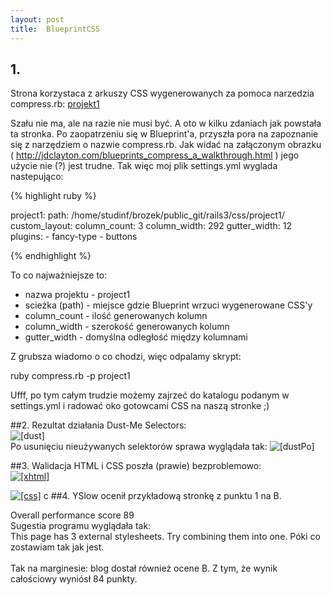 ```yaml
---
layout: post
title:  BlueprintCSS
---
```

## 1.
Strona korzystaca z arkuszy CSS wygenerowanych za pomoca narzedzia compress.rb: 
<a href="/~brozek/rails3/project1.html">projekt1</a>


Szału nie ma, ale na razie nie musi być. A oto w kilku zdaniach jak powstała ta stronka.
Po zaopatrzeniu się w Blueprint'a, przyszła pora na zapoznanie się z narzędziem o nazwie compress.rb.
Jak widać na załączonym obrazku <br/> 
( <a href="http://jdclayton.com/blueprints_compress_a_walkthrough.html">http://jdclayton.com/blueprints_compress_a_walkthrough.html</a> ) jego użycie nie (?) jest trudne. Tak więc moj plik settings.yml wyglada nastepująco:

{% highlight ruby %}


project1:
  path: /home/studinf/brozek/public_git/rails3/css/project1/
  custom_layout: 
    column_count: 3
    column_width: 292
    gutter_width: 12
  plugins:
    - fancy-type
    - buttons

{% endhighlight %}

To co najważniejsze to: 
<object>
<ul>
<li>nazwa projektu - project1</li>
<li>scieżka (path) - miejsce gdzie Blueprint wrzuci wygenerowane CSS'y</li>
<li>column_count - ilość generowanych kolumn</li>
<li>column_width - szerokość generowanych kolumn</li>
<li>gutter_width - domyślna odległość między kolumnami</li>
</ul>
</object>


Z grubsza wiadomo o co chodzi, więc odpalamy skrypt: <br />

<div class="notice">ruby compress.rb -p project1</div>

Ufff, po tym całym trudzie możemy zajrzeć do katalogu podanym w settings.yml i radować oko gotowcami CSS na naszą stronke ;)


##2.
Rezultat działania Dust-Me Selectors: <br />
<img src="../../../../images/dust.jpg" alt="[dust]" />
<br />
Po usunięciu nieużywanych selektorów sprawa wyglądała tak:
<img src="../../../../images/dustPo.jpg" alt="[dustPo]" />


##3.
Walidacja HTML i CSS poszła (prawie) bezproblemowo: <br />
<a href ="http://validator.w3.org/check?uri=http%3A%2F%2Fsigma.ug.edu.pl%2F~brozek%2Frails3%2Fproject1.html;accept=text%2Fhtml%2Capplication%2Fxhtml%2Bxml%2Capplication%2Fxml%3Bq%3D0.9%2C*%2F*%3Bq%3D0.8;accept-language=pl%2Cen%3Bq%3D0.7%2Cen-us%3Bq%3D0.3;accept-charset=ISO-8859-2%2Cutf-8%3Bq%3D0.7%2C*%3Bq%3D0.7"><img src="../../../../images/valid-xhtml10-blue.png" alt="[xhtml]" /></a>

<a href="http://jigsaw.w3.org/css-validator/validator?uri=http%3A%2F%2Fsigma.ug.edu.pl%2F%7Ebrozek%2Frails3%2Fproject1.html&profile=css21&usermedium=all&war"><img src="../../../../images/vcss-blue.gif" alt="[css]" /></a>
c
##4.
YSlow ocenił przykładową stronkę z punktu 1 na B. <br />
<div class="notice">Overall performance score 89</div>
Sugestia programu wyglądała tak: <br />
This page has 3 external stylesheets. Try combining them into one.
Póki co zostawiam tak jak jest.
<br /><br />
Tak na marginesie: blog dostał również ocene B. Z tym, że wynik całościowy wyniósł 84 punkty.
<br /><br />



